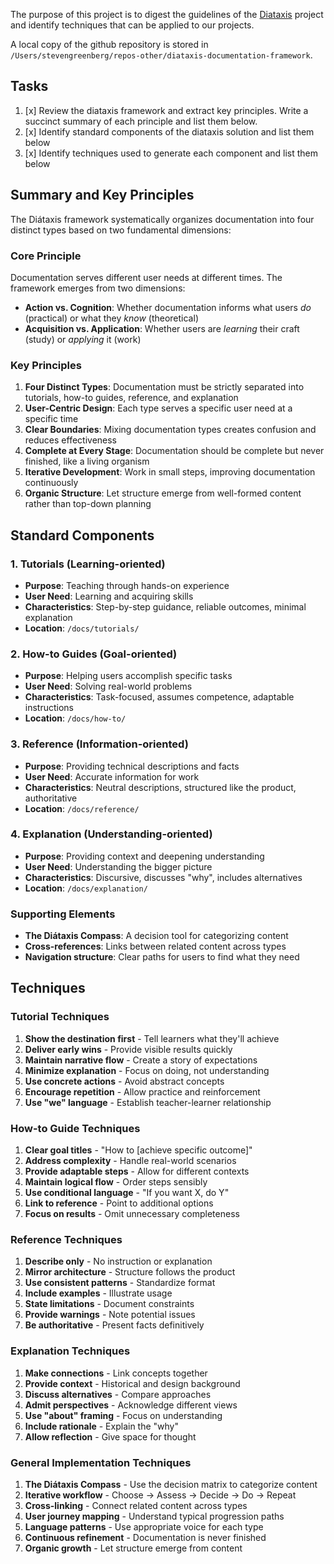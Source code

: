 The purpose of this project is to digest the guidelines of the 
[Diataxis](https://github.com/evildmp/diataxis-documentation-framework.git) project and 
identify techniques that can be applied to our projects.

A local copy of the github repository is stored in `/Users/stevengreenberg/repos-other/diataxis-documentation-framework`.

## Tasks 

1. [x] Review the diataxis framework and extract key principles. Write a succinct summary of each principle and list them below.
2. [x] Identify standard components of the diataxis solution and list them below
3. [x] Identify techniques used to generate each component and list them below


## Summary and Key Principles

The Diátaxis framework systematically organizes documentation into four distinct types based on two fundamental dimensions:

### Core Principle
Documentation serves different user needs at different times. The framework emerges from two dimensions:

- **Action vs. Cognition**: Whether documentation informs what users *do* (practical) or what they *know* (theoretical)
- **Acquisition vs. Application**: Whether users are *learning* their craft (study) or *applying* it (work)

### Key Principles

1. **Four Distinct Types**: Documentation must be strictly separated into tutorials, how-to guides, reference, and explanation
2. **User-Centric Design**: Each type serves a specific user need at a specific time
3. **Clear Boundaries**: Mixing documentation types creates confusion and reduces effectiveness
4. **Complete at Every Stage**: Documentation should be complete but never finished, like a living organism
5. **Iterative Development**: Work in small steps, improving documentation continuously
6. **Organic Structure**: Let structure emerge from well-formed content rather than top-down planning

## Standard Components

### 1. Tutorials (Learning-oriented)

- **Purpose**: Teaching through hands-on experience
- **User Need**: Learning and acquiring skills
- **Characteristics**: Step-by-step guidance, reliable outcomes, minimal explanation
- **Location**: `/docs/tutorials/`

### 2. How-to Guides (Goal-oriented)

- **Purpose**: Helping users accomplish specific tasks
- **User Need**: Solving real-world problems
- **Characteristics**: Task-focused, assumes competence, adaptable instructions
- **Location**: `/docs/how-to/`

### 3. Reference (Information-oriented)

- **Purpose**: Providing technical descriptions and facts
- **User Need**: Accurate information for work
- **Characteristics**: Neutral descriptions, structured like the product, authoritative
- **Location**: `/docs/reference/`

### 4. Explanation (Understanding-oriented)

- **Purpose**: Providing context and deepening understanding
- **User Need**: Understanding the bigger picture
- **Characteristics**: Discursive, discusses "why", includes alternatives
- **Location**: `/docs/explanation/`

### Supporting Elements

- **The Diátaxis Compass**: A decision tool for categorizing content
- **Cross-references**: Links between related content across types
- **Navigation structure**: Clear paths for users to find what they need

## Techniques

### Tutorial Techniques

1. **Show the destination first** - Tell learners what they'll achieve
2. **Deliver early wins** - Provide visible results quickly
3. **Maintain narrative flow** - Create a story of expectations
4. **Minimize explanation** - Focus on doing, not understanding
5. **Use concrete actions** - Avoid abstract concepts
6. **Encourage repetition** - Allow practice and reinforcement
7. **Use "we" language** - Establish teacher-learner relationship

### How-to Guide Techniques

1. **Clear goal titles** - "How to [achieve specific outcome]"
2. **Address complexity** - Handle real-world scenarios
3. **Provide adaptable steps** - Allow for different contexts
4. **Maintain logical flow** - Order steps sensibly
5. **Use conditional language** - "If you want X, do Y"
6. **Link to reference** - Point to additional options
7. **Focus on results** - Omit unnecessary completeness

### Reference Techniques

1. **Describe only** - No instruction or explanation
2. **Mirror architecture** - Structure follows the product
3. **Use consistent patterns** - Standardize format
4. **Include examples** - Illustrate usage
5. **State limitations** - Document constraints
6. **Provide warnings** - Note potential issues
7. **Be authoritative** - Present facts definitively

### Explanation Techniques

1. **Make connections** - Link concepts together
2. **Provide context** - Historical and design background
3. **Discuss alternatives** - Compare approaches
4. **Admit perspectives** - Acknowledge different views
5. **Use "about" framing** - Focus on understanding
6. **Include rationale** - Explain the "why"
7. **Allow reflection** - Give space for thought

### General Implementation Techniques

1. **The Diátaxis Compass** - Use the decision matrix to categorize content
2. **Iterative workflow** - Choose → Assess → Decide → Do → Repeat
3. **Cross-linking** - Connect related content across types
4. **User journey mapping** - Understand typical progression paths
5. **Language patterns** - Use appropriate voice for each type
6. **Continuous refinement** - Documentation is never finished
7. **Organic growth** - Let structure emerge from content
